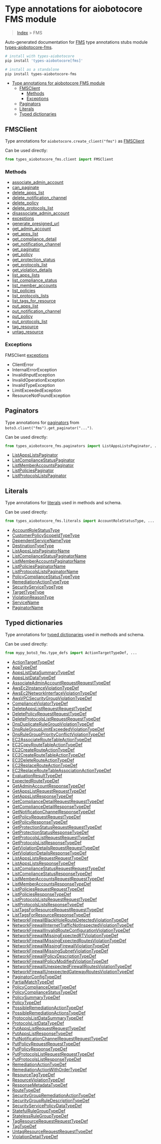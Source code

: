 <a id="type-annotations-for-aiobotocore-fms-module"></a>

# Type annotations for aiobotocore FMS module

> [Index](..) > FMS

Auto-generated documentation for
[FMS](https://boto3.amazonaws.com/v1/documentation/api/latest/reference/services/fms.html#FMS)
type annotations stubs module
[types-aiobotocore-fms](https://pypi.org/project/types-aiobotocore-fms/).

```bash
# install with types-aiobotocore
pip install 'types-aiobotocore[fms]'

# install as a standalone
pip install types-aiobotocore-fms
```

- [Type annotations for aiobotocore FMS module](#type-annotations-for-aiobotocore-fms-module)
  - [FMSClient](#fmsclient)
    - [Methods](#methods)
    - [Exceptions](#exceptions)
  - [Paginators](#paginators)
  - [Literals](#literals)
  - [Typed dictionaries](#typed-dictionaries)

<a id="fmsclient"></a>

## FMSClient

Type annotations for `aiobotocore.create_client("fms")` as
[FMSClient](./client.md)

Can be used directly:

```python
from types_aiobotocore_fms.client import FMSClient
```

<a id="methods"></a>

### Methods

- [associate_admin_account](./client.md#associate_admin_account)
- [can_paginate](./client.md#can_paginate)
- [delete_apps_list](./client.md#delete_apps_list)
- [delete_notification_channel](./client.md#delete_notification_channel)
- [delete_policy](./client.md#delete_policy)
- [delete_protocols_list](./client.md#delete_protocols_list)
- [disassociate_admin_account](./client.md#disassociate_admin_account)
- [exceptions](./client.md#exceptions)
- [generate_presigned_url](./client.md#generate_presigned_url)
- [get_admin_account](./client.md#get_admin_account)
- [get_apps_list](./client.md#get_apps_list)
- [get_compliance_detail](./client.md#get_compliance_detail)
- [get_notification_channel](./client.md#get_notification_channel)
- [get_paginator](./client.md#get_paginator)
- [get_policy](./client.md#get_policy)
- [get_protection_status](./client.md#get_protection_status)
- [get_protocols_list](./client.md#get_protocols_list)
- [get_violation_details](./client.md#get_violation_details)
- [list_apps_lists](./client.md#list_apps_lists)
- [list_compliance_status](./client.md#list_compliance_status)
- [list_member_accounts](./client.md#list_member_accounts)
- [list_policies](./client.md#list_policies)
- [list_protocols_lists](./client.md#list_protocols_lists)
- [list_tags_for_resource](./client.md#list_tags_for_resource)
- [put_apps_list](./client.md#put_apps_list)
- [put_notification_channel](./client.md#put_notification_channel)
- [put_policy](./client.md#put_policy)
- [put_protocols_list](./client.md#put_protocols_list)
- [tag_resource](./client.md#tag_resource)
- [untag_resource](./client.md#untag_resource)

<a id="exceptions"></a>

### Exceptions

FMSClient [exceptions](./client.md#exceptions)

- ClientError
- InternalErrorException
- InvalidInputException
- InvalidOperationException
- InvalidTypeException
- LimitExceededException
- ResourceNotFoundException

<a id="paginators"></a>

## Paginators

Type annotations for [paginators](./paginators.md) from
`boto3.client("fms").get_paginator("...")`.

Can be used directly:

```python
from types_aiobotocore_fms.paginators import ListAppsListsPaginator, ...
```

- [ListAppsListsPaginator](./paginators.md#listappslistspaginator)
- [ListComplianceStatusPaginator](./paginators.md#listcompliancestatuspaginator)
- [ListMemberAccountsPaginator](./paginators.md#listmemberaccountspaginator)
- [ListPoliciesPaginator](./paginators.md#listpoliciespaginator)
- [ListProtocolsListsPaginator](./paginators.md#listprotocolslistspaginator)

<a id="literals"></a>

## Literals

Type annotations for [literals](./literals.md) used in methods and schema.

Can be used directly:

```python
from types_aiobotocore_fms.literals import AccountRoleStatusType, ...
```

- [AccountRoleStatusType](./literals.md#accountrolestatustype)
- [CustomerPolicyScopeIdTypeType](./literals.md#customerpolicyscopeidtypetype)
- [DependentServiceNameType](./literals.md#dependentservicenametype)
- [DestinationTypeType](./literals.md#destinationtypetype)
- [ListAppsListsPaginatorName](./literals.md#listappslistspaginatorname)
- [ListComplianceStatusPaginatorName](./literals.md#listcompliancestatuspaginatorname)
- [ListMemberAccountsPaginatorName](./literals.md#listmemberaccountspaginatorname)
- [ListPoliciesPaginatorName](./literals.md#listpoliciespaginatorname)
- [ListProtocolsListsPaginatorName](./literals.md#listprotocolslistspaginatorname)
- [PolicyComplianceStatusTypeType](./literals.md#policycompliancestatustypetype)
- [RemediationActionTypeType](./literals.md#remediationactiontypetype)
- [SecurityServiceTypeType](./literals.md#securityservicetypetype)
- [TargetTypeType](./literals.md#targettypetype)
- [ViolationReasonType](./literals.md#violationreasontype)
- [ServiceName](./literals.md#servicename)
- [PaginatorName](./literals.md#paginatorname)

<a id="typed-dictionaries"></a>

## Typed dictionaries

Type annotations for [typed dictionaries](./type_defs.md) used in methods and
schema.

Can be used directly:

```python
from mypy_boto3_fms.type_defs import ActionTargetTypeDef, ...
```

- [ActionTargetTypeDef](./type_defs.md#actiontargettypedef)
- [AppTypeDef](./type_defs.md#apptypedef)
- [AppsListDataSummaryTypeDef](./type_defs.md#appslistdatasummarytypedef)
- [AppsListDataTypeDef](./type_defs.md#appslistdatatypedef)
- [AssociateAdminAccountRequestRequestTypeDef](./type_defs.md#associateadminaccountrequestrequesttypedef)
- [AwsEc2InstanceViolationTypeDef](./type_defs.md#awsec2instanceviolationtypedef)
- [AwsEc2NetworkInterfaceViolationTypeDef](./type_defs.md#awsec2networkinterfaceviolationtypedef)
- [AwsVPCSecurityGroupViolationTypeDef](./type_defs.md#awsvpcsecuritygroupviolationtypedef)
- [ComplianceViolatorTypeDef](./type_defs.md#complianceviolatortypedef)
- [DeleteAppsListRequestRequestTypeDef](./type_defs.md#deleteappslistrequestrequesttypedef)
- [DeletePolicyRequestRequestTypeDef](./type_defs.md#deletepolicyrequestrequesttypedef)
- [DeleteProtocolsListRequestRequestTypeDef](./type_defs.md#deleteprotocolslistrequestrequesttypedef)
- [DnsDuplicateRuleGroupViolationTypeDef](./type_defs.md#dnsduplicaterulegroupviolationtypedef)
- [DnsRuleGroupLimitExceededViolationTypeDef](./type_defs.md#dnsrulegrouplimitexceededviolationtypedef)
- [DnsRuleGroupPriorityConflictViolationTypeDef](./type_defs.md#dnsrulegrouppriorityconflictviolationtypedef)
- [EC2AssociateRouteTableActionTypeDef](./type_defs.md#ec2associateroutetableactiontypedef)
- [EC2CopyRouteTableActionTypeDef](./type_defs.md#ec2copyroutetableactiontypedef)
- [EC2CreateRouteActionTypeDef](./type_defs.md#ec2createrouteactiontypedef)
- [EC2CreateRouteTableActionTypeDef](./type_defs.md#ec2createroutetableactiontypedef)
- [EC2DeleteRouteActionTypeDef](./type_defs.md#ec2deleterouteactiontypedef)
- [EC2ReplaceRouteActionTypeDef](./type_defs.md#ec2replacerouteactiontypedef)
- [EC2ReplaceRouteTableAssociationActionTypeDef](./type_defs.md#ec2replaceroutetableassociationactiontypedef)
- [EvaluationResultTypeDef](./type_defs.md#evaluationresulttypedef)
- [ExpectedRouteTypeDef](./type_defs.md#expectedroutetypedef)
- [GetAdminAccountResponseTypeDef](./type_defs.md#getadminaccountresponsetypedef)
- [GetAppsListRequestRequestTypeDef](./type_defs.md#getappslistrequestrequesttypedef)
- [GetAppsListResponseTypeDef](./type_defs.md#getappslistresponsetypedef)
- [GetComplianceDetailRequestRequestTypeDef](./type_defs.md#getcompliancedetailrequestrequesttypedef)
- [GetComplianceDetailResponseTypeDef](./type_defs.md#getcompliancedetailresponsetypedef)
- [GetNotificationChannelResponseTypeDef](./type_defs.md#getnotificationchannelresponsetypedef)
- [GetPolicyRequestRequestTypeDef](./type_defs.md#getpolicyrequestrequesttypedef)
- [GetPolicyResponseTypeDef](./type_defs.md#getpolicyresponsetypedef)
- [GetProtectionStatusRequestRequestTypeDef](./type_defs.md#getprotectionstatusrequestrequesttypedef)
- [GetProtectionStatusResponseTypeDef](./type_defs.md#getprotectionstatusresponsetypedef)
- [GetProtocolsListRequestRequestTypeDef](./type_defs.md#getprotocolslistrequestrequesttypedef)
- [GetProtocolsListResponseTypeDef](./type_defs.md#getprotocolslistresponsetypedef)
- [GetViolationDetailsRequestRequestTypeDef](./type_defs.md#getviolationdetailsrequestrequesttypedef)
- [GetViolationDetailsResponseTypeDef](./type_defs.md#getviolationdetailsresponsetypedef)
- [ListAppsListsRequestRequestTypeDef](./type_defs.md#listappslistsrequestrequesttypedef)
- [ListAppsListsResponseTypeDef](./type_defs.md#listappslistsresponsetypedef)
- [ListComplianceStatusRequestRequestTypeDef](./type_defs.md#listcompliancestatusrequestrequesttypedef)
- [ListComplianceStatusResponseTypeDef](./type_defs.md#listcompliancestatusresponsetypedef)
- [ListMemberAccountsRequestRequestTypeDef](./type_defs.md#listmemberaccountsrequestrequesttypedef)
- [ListMemberAccountsResponseTypeDef](./type_defs.md#listmemberaccountsresponsetypedef)
- [ListPoliciesRequestRequestTypeDef](./type_defs.md#listpoliciesrequestrequesttypedef)
- [ListPoliciesResponseTypeDef](./type_defs.md#listpoliciesresponsetypedef)
- [ListProtocolsListsRequestRequestTypeDef](./type_defs.md#listprotocolslistsrequestrequesttypedef)
- [ListProtocolsListsResponseTypeDef](./type_defs.md#listprotocolslistsresponsetypedef)
- [ListTagsForResourceRequestRequestTypeDef](./type_defs.md#listtagsforresourcerequestrequesttypedef)
- [ListTagsForResourceResponseTypeDef](./type_defs.md#listtagsforresourceresponsetypedef)
- [NetworkFirewallBlackHoleRouteDetectedViolationTypeDef](./type_defs.md#networkfirewallblackholeroutedetectedviolationtypedef)
- [NetworkFirewallInternetTrafficNotInspectedViolationTypeDef](./type_defs.md#networkfirewallinternettrafficnotinspectedviolationtypedef)
- [NetworkFirewallInvalidRouteConfigurationViolationTypeDef](./type_defs.md#networkfirewallinvalidrouteconfigurationviolationtypedef)
- [NetworkFirewallMissingExpectedRTViolationTypeDef](./type_defs.md#networkfirewallmissingexpectedrtviolationtypedef)
- [NetworkFirewallMissingExpectedRoutesViolationTypeDef](./type_defs.md#networkfirewallmissingexpectedroutesviolationtypedef)
- [NetworkFirewallMissingFirewallViolationTypeDef](./type_defs.md#networkfirewallmissingfirewallviolationtypedef)
- [NetworkFirewallMissingSubnetViolationTypeDef](./type_defs.md#networkfirewallmissingsubnetviolationtypedef)
- [NetworkFirewallPolicyDescriptionTypeDef](./type_defs.md#networkfirewallpolicydescriptiontypedef)
- [NetworkFirewallPolicyModifiedViolationTypeDef](./type_defs.md#networkfirewallpolicymodifiedviolationtypedef)
- [NetworkFirewallUnexpectedFirewallRoutesViolationTypeDef](./type_defs.md#networkfirewallunexpectedfirewallroutesviolationtypedef)
- [NetworkFirewallUnexpectedGatewayRoutesViolationTypeDef](./type_defs.md#networkfirewallunexpectedgatewayroutesviolationtypedef)
- [PaginatorConfigTypeDef](./type_defs.md#paginatorconfigtypedef)
- [PartialMatchTypeDef](./type_defs.md#partialmatchtypedef)
- [PolicyComplianceDetailTypeDef](./type_defs.md#policycompliancedetailtypedef)
- [PolicyComplianceStatusTypeDef](./type_defs.md#policycompliancestatustypedef)
- [PolicySummaryTypeDef](./type_defs.md#policysummarytypedef)
- [PolicyTypeDef](./type_defs.md#policytypedef)
- [PossibleRemediationActionTypeDef](./type_defs.md#possibleremediationactiontypedef)
- [PossibleRemediationActionsTypeDef](./type_defs.md#possibleremediationactionstypedef)
- [ProtocolsListDataSummaryTypeDef](./type_defs.md#protocolslistdatasummarytypedef)
- [ProtocolsListDataTypeDef](./type_defs.md#protocolslistdatatypedef)
- [PutAppsListRequestRequestTypeDef](./type_defs.md#putappslistrequestrequesttypedef)
- [PutAppsListResponseTypeDef](./type_defs.md#putappslistresponsetypedef)
- [PutNotificationChannelRequestRequestTypeDef](./type_defs.md#putnotificationchannelrequestrequesttypedef)
- [PutPolicyRequestRequestTypeDef](./type_defs.md#putpolicyrequestrequesttypedef)
- [PutPolicyResponseTypeDef](./type_defs.md#putpolicyresponsetypedef)
- [PutProtocolsListRequestRequestTypeDef](./type_defs.md#putprotocolslistrequestrequesttypedef)
- [PutProtocolsListResponseTypeDef](./type_defs.md#putprotocolslistresponsetypedef)
- [RemediationActionTypeDef](./type_defs.md#remediationactiontypedef)
- [RemediationActionWithOrderTypeDef](./type_defs.md#remediationactionwithordertypedef)
- [ResourceTagTypeDef](./type_defs.md#resourcetagtypedef)
- [ResourceViolationTypeDef](./type_defs.md#resourceviolationtypedef)
- [ResponseMetadataTypeDef](./type_defs.md#responsemetadatatypedef)
- [RouteTypeDef](./type_defs.md#routetypedef)
- [SecurityGroupRemediationActionTypeDef](./type_defs.md#securitygroupremediationactiontypedef)
- [SecurityGroupRuleDescriptionTypeDef](./type_defs.md#securitygroupruledescriptiontypedef)
- [SecurityServicePolicyDataTypeDef](./type_defs.md#securityservicepolicydatatypedef)
- [StatefulRuleGroupTypeDef](./type_defs.md#statefulrulegrouptypedef)
- [StatelessRuleGroupTypeDef](./type_defs.md#statelessrulegrouptypedef)
- [TagResourceRequestRequestTypeDef](./type_defs.md#tagresourcerequestrequesttypedef)
- [TagTypeDef](./type_defs.md#tagtypedef)
- [UntagResourceRequestRequestTypeDef](./type_defs.md#untagresourcerequestrequesttypedef)
- [ViolationDetailTypeDef](./type_defs.md#violationdetailtypedef)
